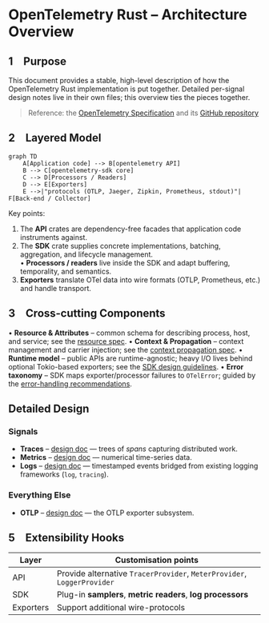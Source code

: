 # OpenTelemetry Rust – Architecture Overview

## 1 Purpose
This document provides a stable, high-level description of how the OpenTelemetry Rust implementation is put together.  Detailed per-signal design notes live in their own files; this overview ties the pieces together.

> Reference: the [OpenTelemetry Specification](https://opentelemetry.io/docs/specs/otel/) and its [GitHub repository](https://github.com/open-telemetry/opentelemetry-specification/)

## 2 Layered Model
```mermaid
graph TD
    A[Application code] --> B[opentelemetry API]
    B --> C[opentelemetry-sdk core]
    C --> D[Processors / Readers]
    D --> E[Exporters]
    E -->|"protocols (OTLP, Jaeger, Zipkin, Prometheus, stdout)"| F[Back-end / Collector]
```
Key points:
1. The **API** crates are dependency-free facades that application code instruments against.
2. The **SDK** crate supplies concrete implementations, batching, aggregation, and lifecycle management.  
   • **Processors / readers** live inside the SDK and adapt buffering, temporality, and semantics.
3. **Exporters** translate OTel data into wire formats (OTLP, Prometheus, etc.) and handle transport.

## 3 Cross-cutting Components
• **Resource & Attributes** – common schema for describing process, host, and service; see the [resource spec](https://opentelemetry.io/docs/specs/otel/resource/).
• **Context & Propagation** – context management and carrier injection; see the [context propagation spec](https://opentelemetry.io/docs/specs/otel/context/).
• **Runtime model** – public APIs are runtime-agnostic; heavy I/O lives behind optional Tokio-based exporters; see the [SDK design guidelines](https://opentelemetry.io/docs/specs/otel/).
• **Error taxonomy** – SDK maps exporter/processor failures to `OTelError`; guided by the [error-handling recommendations](https://opentelemetry.io/docs/specs/otel/common/error-handling/).

## Detailed Design

### Signals

* **Traces** – [design doc](./traces.md) — trees of _spans_ capturing distributed work.
* **Metrics** – [design doc](./metrics.md) — numerical time-series data.
* **Logs** – [design doc](./logs.md) — timestamped events bridged from existing logging frameworks (`log`, `tracing`).

### Everything Else

* **OTLP** – [design doc](./otlp.md) — the OTLP exporter subsystem.

## 5 Extensibility Hooks
| Layer | Customisation points |
|-------|---------------------|
| API | Provide alternative `TracerProvider`, `MeterProvider`, `LoggerProvider` |
| SDK | Plug-in **samplers**, **metric readers**, **log processors** |
| Exporters | Support additional wire-protocols | 